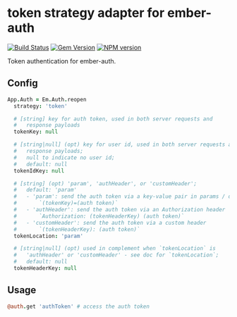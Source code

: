 # token strategy adapter for ember-auth

[![Build Status](https://secure.travis-ci.org/heartsentwined/ember-auth-strategy-token.png)](http://travis-ci.org/heartsentwined/ember-auth-strategy-token)
[![Gem Version](https://badge.fury.io/rb/ember-auth-strategy-token-source.png)](http://badge.fury.io/rb/ember-auth-strategy-token-source)
[![NPM version](https://badge.fury.io/js/ember-auth-strategy-token.png)](http://badge.fury.io/js/ember-auth-strategy-token)

Token authentication for ember-auth.

## Config

```coffeescript
App.Auth = Em.Auth.reopen
  strategy: 'token'

  # [string] key for auth token, used in both server requests and
  #   response payloads
  tokenKey: null

  # [string|null] (opt) key for user id, used in both server requests and
  #   response payloads;
  #   null to indicate no user id;
  #   default: null
  tokenIdKey: null

  # [string] (opt) 'param', 'authHeader', or 'customHeader';
  #   default: 'param'
  #   - 'param': send the auth token via a key-value pair in params / data
  #       `(tokenKey)=(auth token)`
  #   - 'authHeader': send the auth token via an Authorization header
  #       `Authorization: (tokenHeaderKey) (auth token)`
  #   - 'customHeader': send the auth token via a custom header
  #       `(tokenHeaderKey): (auth token)`
  tokenLocation: 'param'

  # [string|null] (opt) used in complement when `tokenLocation` is
  #   'authHeader' or 'customHeader' - see doc for `tokenLocation`;
  #   default: null
  tokenHeaderKey: null
```

## Usage

```coffeescript
@auth.get 'authToken' # access the auth token
```
